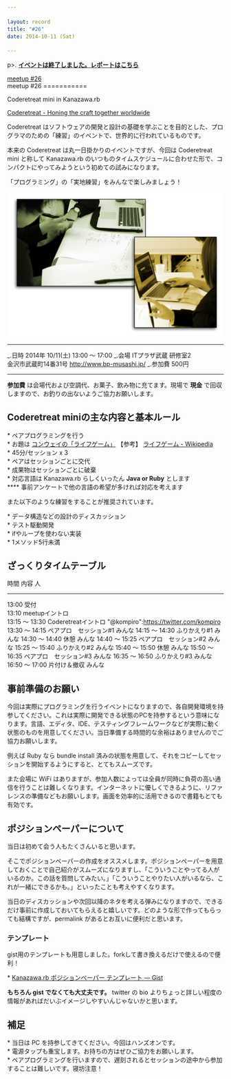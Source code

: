 ```yaml
---

layout: record
title: "#26"
date: 2014-10-11 (Sat)

---
```


p\>.
<a href="./report.html"><strong>イベントは終了しました。レポートはこちら</strong></a>

<div class="doorkeeper-widget">
<a class="doorkeeper-registration-widget" href="http://kzrb.doorkeeper.jp/events/15503">meetup
#26</a><script src="http://widgets.doorkeeper.jp/w/widget.js"></script>

</div>
meetup #26
===========

Coderetreat mini in Kanazawa.rb

[Coderetreat - Honing the craft together
worldwide](http://coderetreat.org/)

Coderetreat
はソフトウェアの開発と設計の基礎を学ぶことを目的とした、プログラマのための「練習」のイベントで、世界的に行われているものです。

本来の Coderetreat は丸一日掛かりのイベントですが、今回は Coderetreat
mini と称して Kanazawa.rb
のいつものタイムスケジュールに合わせた形で、コンパクトにやってみようという初めての試みになります。

「プログラミング」の「実地練習」をみんなで楽しみましょう！

![](pair-programming.png)

  ----------- -------------------------------------------
  \_.日時     2014年 10/11(土) 13:00 〜 17:00
  \_.会場     ITプラザ武蔵 研修室2<br>金沢市武蔵町14番31号 <a href="http://www.bp-musashi.jp/">http://www.bp-musashi.jp/</a>
  \_.参加費   500円
  ----------- -------------------------------------------

**参加費** は会場代および空調代、お菓子、飲み物に充てます。現場で
**現金** で回収しますので、お釣りの出ないようご協力お願いします。

Coderetreat miniの主な内容と基本ルール
--------------------------------------

\* ペアプログラミングを行う\
 \* お題は [コンウェイの「ライフゲーム」](http://coderetreat.org/gol)
【参考】 [ライフゲーム -
Wikipedia](http://ja.wikipedia.org/wiki/%E3%83%A9%E3%82%A4%E3%83%95%E3%82%B2%E3%83%BC%E3%83%A0)\
 \* 45分/セッション x 3\
 \* ペアはセッションごとに交代\
 \* 成果物はセッションごとに破棄\
 \* 対応言語は Kanazawa.rb らしくいったん **Java or Ruby** とします\
 **** 事前アンケートで他の言語の希望が多ければ対応を考えます

また以下のような練習をすることが推奨されています。

\* データ構造などの設計のディスカッション\
 \* テスト駆動開発\
 \* ifやループを使わない実装\
 \* 1メソッド5行未満

ざっくりタイムテーブル
----------------------

  時間             内容                      人
  ---------------- ------------------------- ----------------------------------------
  13:00            受付                      
  13:10            meetupイントロ            
  13:15 〜 13:30   Coderetreatイントロ       "@kompiro":https://twitter.com/kompiro
  13:30 〜 14:15   ペアプロ　セッション#1   みんな
  14:15 〜 14:30   ふりかえり#1             みんな
  14:30 〜 14:40   休憩                      みんな
  14:40 〜 15:25   ペアプロ　セッション#2   みんな
  15:25 〜 15:40   ふりかえり#2             みんな
  15:40 〜 15:50   休憩                      みんな
  15:50 〜 16:35   ペアプロ　セッション#3   みんな
  16:35 〜 16:50   ふりかえり#3             みんな
  16:50 〜 17:00   片付け＆撤収              みんな

事前準備のお願い
----------------

今回は実際にプログラミングを行うイベントになりますので、各自開発環境を持参してください。これは実際に開発できる状態のPCを持参するという意味になります。言語、エディタ、IDE、テスティングフレームワークなどが実際に動く状態のものを用意してください。当日準備する時間的な余裕はありませんのでご協力お願いします。

例えば Ruby なら bundle install
済みの状態を用意して、それをコピーしてセッションを開始するようにすると、とてもスムーズです。

また会場に WiFi
はありますが、参加人数によっては全員が同時に負荷の高い通信を行うことは難しくなります。インターネットに優しくできるように、リファレンスの準備などもお願いします。画面を効率的に活用できるので書籍もとても有効です。

ポジションペーパーについて
--------------------------

当日は初めて会う人もたくさんいると思います。

そこでポジションペーパーの作成をオススメします。ポジションペーパーを用意しておくことで自己紹介がスムーズになりますし、「こういうことやってる人がいるのか。この話を質問してみたい。」「こういうことやりたい人がいるなら、これが一緒にできるかも。」といったことも考えやすくなります。

当日のディスカッションや次回以降のネタを考える弾みになりますので、できるだけ事前に作成しておいてもらえると嬉しいです。どのような形で作ってもらっても結構ですが、permalink
があるとお互いに便利だと思います。

### テンプレート

gist用のテンプレートも用意しました。forkして書き換えるだけで使えるので便利！

\* [Kanazawa.rb ポジションペーパー テンプレート —
Gist](https://gist.github.com/5a523ec3180002229a32)

**もちろん gist でなくても大丈夫です。** twitter の bio
よりちょっと詳しい程度の情報があればだいぶイメージしやすいんじゃないかと思います。

補足
----

\* 当日は PC を持参してきてください。今回はハンズオンです。\
 \* 電源タップも重宝します。お持ちの方はぜひご協力をお願いします。\
 \*
ペアプログラミングを行いますので、遅刻されるとセッションの途中から参加することは難しいです。寝坊注意！
